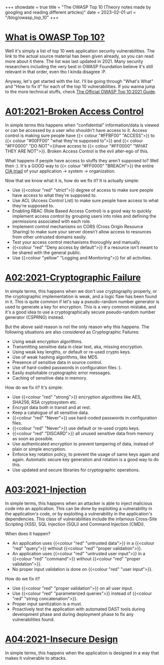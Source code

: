 +++
showdate = true
title = "The OWASP Top 10 (Theory notes made by googling and reading different articles)"
date = 2023-02-01
url = "/blog/owasp_top_10"
+++

# [What is OWASP Top 10?](https://owasp.org/www-project-top-ten/)
Well it's simply a list of top 10 web application security vulnerabilities. The link to the actual source material has been given already, so you can read more about it there. The list was last updated in 2021. Many security researchers including the very best in OWASP Foundation believe it's still relevant in that order, even tho I kinda disagree :P.

Anyway, let's get started with the list. I'll be going through "What's What" and "How to fix it" for each of the top 10 vulnerabilities. If you wanna jump to the more technical stuffs, check [The Official OWASP Top 10:2021 Guide](https://owasp.org/Top10/).

# [A01:2021-Broken Access Control](https://owasp.org/Top10/A01_2021-Broken_Access_Control/)
In simple terms this happens when "confidential" information/data is viewed or can be accessed by a user who shouldn't have access to it. Access control is making sure people have {{< colour "#FFBF00" "ACCESS">}} to {{< colour "#00FF00" "what they're supposed to">}} and {{< colour "#FF0000" "DO NOT">}}have access to {{< colour "#FF0000" "WHAT THEY ARE NOT">}}. Broken Access Control is the evil alter-ego of this.

What happens if people have access to stuffs they aren't supposed to? Well then :). It's a GOOD way to {{< colour "#FF0000" "BREACH">}} the entire [CIA triad](/blog/cia_triad) of your application -> system -> organization.

Now that we know what it is, how do we fix it? It is actually simple:
- Use {{<colour "red" "strict">}} degree of access to make sure people have access to what they're supposed to.
- Use ACL (Access Control List) to make sure people have access to what they're supposed to.
- Enabling RBAC (Role Based Access Control) is a good way to quickly implement access control by grouping users into roles and defining the permissions associated with each role.
- Implement control mechanisms on CORS (Cross Origin Resource Sharing) to make sure your server doesn't allow access to resources from other untrusted domains easily.
- Test your access control mechanisms thoroughly and manually.
- {{<colour "red" "Deny access by default">}} if a resource isn't meant to be shared with the general public.
- Use {{<colour "yellow" "Logging and Monitoring">}} for all activities.

# [A02:2021-Cryptographic Failure](https://owasp.org/Top10/A02_2021-Cryptographic_Failures/)
In simple terms, this happens when we don't use cryptography properly, or the cryptographic implementation is weak, and a logic flaw has been found in it. This is quite common if let's say a pseudo-random number generator is used to generate a key for encryption. This is a very common mistake, and it's a good idea to use a cryptographically secure pseudo-random number generator (CSPRNG) instead.

But the above said reason is not the only reason why this happens. The following situations are also considered as Cryptographic Failures:
- Using weak encryption algorithms.
- Transmitting sensitive data in clear text, aka, missing encryption.
- Using weak key lengths, or default or re-used crypto keys.
- Use of weak hashing algorithms, like MD5.
- Presence of sensitive data in source control.
- Use of hard-coded passwords in configuration files :).
- Easily exploitable cryptographic error messages.
- Caching of sensitive data in memory.

How do we fix it? It's simple:
- Use {{<colour "red" "strong">}} encryption algorithms like AES, SHA256, RSA cryptosystem etc.
- Encrypt data both in transit and at rest.
- Keep a catalogue of all sensitive data.
- {{<colour "red" "Never">}} use hard-coded passwords in configuration files.
- {{<colour "red" "Never">}} use default or re-used crypto keys.
- {{<colour "red" "DISCARD">}} all unused sensitive data from memory as soon as possible.
- Use authenticated encryption to prevent tampering of data, instead of plain or simple encryption.
- Enforce key rotation policy, to prevent the usage of same keys again and again. Automatic secure key generation and rotation is a good way to do this.
- Use updated and secure libraries for cryptographic operations.

# [A03:2021-Injection](https://owasp.org/Top10/A03_2021-Injection/)
In simple terms, this happens when an attacker is able to inject malicious code into an application. This can be done by exploiting a vulnerability in the application's code, or by exploiting a vulnerability in the application's dependencies. This class of vulnerabilities include the infamous Cross-Site Scripting (XSS), SQL Injection (SQLi) and Command Injection (CMDi).

When does it happen?
- An application uses {{<colour "red" "untrusted data">}} in a {{<colour "red" "query">}} without {{<colour "red" "proper validation">}}.
- An application uses {{<colour "red" "untrusted user input">}} in a {{<colour "red" "command">}} without {{<colour "red" "proper validation">}}.
- No proper input validation is done on {{<colour "red" "user input">}}.

How do we fix it? 
- Use {{<colour "red" "proper validation">}} on all user input.
- Use {{<colour "red" "parameterized queries">}} instead of {{<colour "red" "string concatenation">}}.
- Proper input sanitization is a must.
- Proactively test the application with automated DAST tools during development phase and during deployment phase to fix any vulnerabilities found.


# [A04:2021-Insecure Design](https://owasp.org/Top10/A04_2021-Insecure_Design/)
In simple terms, this happens when the application is designed in a way that makes it vulnerable to attacks.